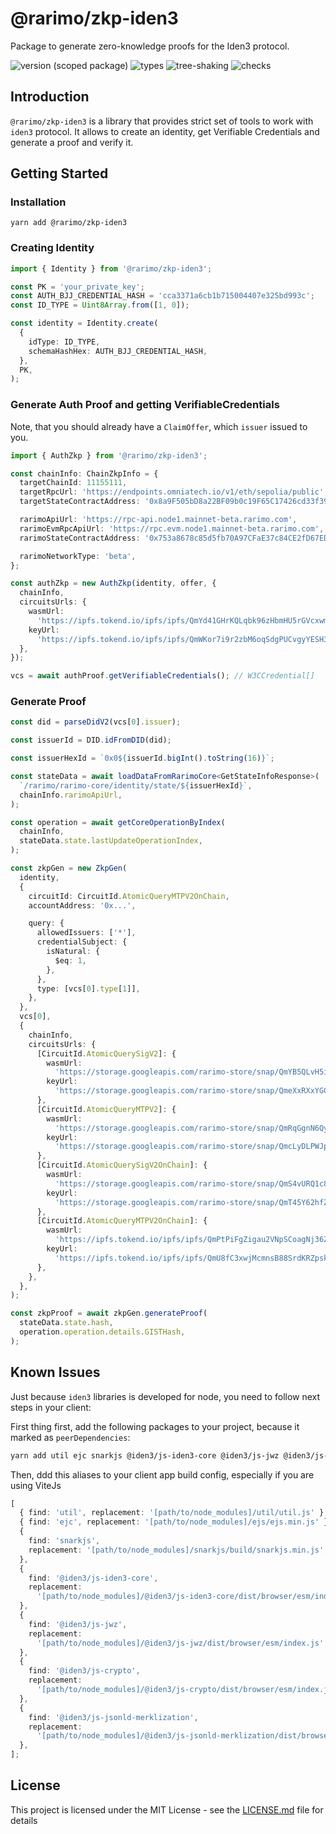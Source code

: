 # @rarimo/zkp-iden3

Package to generate zero-knowledge proofs for the Iden3 protocol.

![version (scoped package)](https://badgen.net/npm/v/@rarimo/zkp-iden3)
![types](https://badgen.net/npm/types/@rarimo/zkp-iden3)
![tree-shaking](https://badgen.net/bundlephobia/tree-shaking/@rarimo/zkp-iden3)
![checks](https://badgen.net/github/checks/rarimo/rarime/main)

## Introduction

`@rarimo/zkp-iden3` is a library that provides strict set of tools to work with `iden3` protocol. It allows to create an identity, get Verifiable Credentials and generate a proof and verify it.

## Getting Started

### Installation

```
yarn add @rarimo/zkp-iden3
```

### Creating Identity

```ts
import { Identity } from '@rarimo/zkp-iden3';

const PK = 'your_private_key';
const AUTH_BJJ_CREDENTIAL_HASH = 'cca3371a6cb1b715004407e325bd993c';
const ID_TYPE = Uint8Array.from([1, 0]);

const identity = Identity.create(
  {
    idType: ID_TYPE,
    schemaHashHex: AUTH_BJJ_CREDENTIAL_HASH,
  },
  PK,
);
```

### Generate Auth Proof and getting VerifiableCredentials

Note, that you should already have a `ClaimOffer`, which `issuer` issued to you.

```ts
import { AuthZkp } from '@rarimo/zkp-iden3';

const chainInfo: ChainZkpInfo = {
  targetChainId: 11155111,
  targetRpcUrl: 'https://endpoints.omniatech.io/v1/eth/sepolia/public',
  targetStateContractAddress: '0x8a9F505bD8a22BF09b0c19F65C17426cd33f3912',

  rarimoApiUrl: 'https://rpc-api.node1.mainnet-beta.rarimo.com',
  rarimoEvmRpcApiUrl: 'https://rpc.evm.node1.mainnet-beta.rarimo.com',
  rarimoStateContractAddress: '0x753a8678c85d5fb70A97CFaE37c84CE2fD67EDE8',

  rarimoNetworkType: 'beta',
};

const authZkp = new AuthZkp(identity, offer, {
  chainInfo,
  circuitsUrls: {
    wasmUrl:
      'https://ipfs.tokend.io/ipfs/ipfs/QmYd41GHrKQLqbk96zHbmHU5rGVcxwmAgBpRqLCGLK7LQu',
    keyUrl:
      'https://ipfs.tokend.io/ipfs/ipfs/QmWKor7i9r2zbM6oqSdgPUCvgyYESH39qXk1f5tbdeaAg7',
  },
});

vcs = await authProof.getVerifiableCredentials(); // W3CCredential[]
```

### Generate Proof

```ts
const did = parseDidV2(vcs[0].issuer);

const issuerId = DID.idFromDID(did);

const issuerHexId = `0x0${issuerId.bigInt().toString(16)}`;

const stateData = await loadDataFromRarimoCore<GetStateInfoResponse>(
  `/rarimo/rarimo-core/identity/state/${issuerHexId}`,
  chainInfo.rarimoApiUrl,
);

const operation = await getCoreOperationByIndex(
  chainInfo,
  stateData.state.lastUpdateOperationIndex,
);

const zkpGen = new ZkpGen(
  identity,
  {
    circuitId: CircuitId.AtomicQueryMTPV2OnChain,
    accountAddress: '0x...',

    query: {
      allowedIssuers: ['*'],
      credentialSubject: {
        isNatural: {
          $eq: 1,
        },
      },
      type: [vcs[0].type[1]],
    },
  },
  vcs[0],
  {
    chainInfo,
    circuitsUrls: {
      [CircuitId.AtomicQuerySigV2]: {
        wasmUrl:
          'https://storage.googleapis.com/rarimo-store/snap/QmYB5QLvH5ihiedxvzkG3XPQngjxcS8wc1xCAoKnGS5GfC',
        keyUrl:
          'https://storage.googleapis.com/rarimo-store/snap/QmeXxRXxYGCwa48ANikH5Knzi9cgkmhumPbMtjTKNYkThL',
      },
      [CircuitId.AtomicQueryMTPV2]: {
        wasmUrl:
          'https://storage.googleapis.com/rarimo-store/snap/QmRqGgnN6Qy4LuPxQKH2wrADNe4aJb8wYJhS1ky9zbLS8t',
        keyUrl:
          'https://storage.googleapis.com/rarimo-store/snap/QmcLyDLPWJpyEWeR9KkWQuGHAqifnwpDAWBX1R6a7g6F6a',
      },
      [CircuitId.AtomicQuerySigV2OnChain]: {
        wasmUrl:
          'https://storage.googleapis.com/rarimo-store/snap/QmS4vURQ1c8tgALSokdTYVqx5E9FmASbu964W3JevnM3B4',
        keyUrl:
          'https://storage.googleapis.com/rarimo-store/snap/QmT45Y62hfZnADq6VvKGjNR8foNb2KjcyG4AStRRAN9iHm',
      },
      [CircuitId.AtomicQueryMTPV2OnChain]: {
        wasmUrl:
          'https://ipfs.tokend.io/ipfs/ipfs/QmPtPiFgZigau2VNpSCoagNj36ZpuuATRNvyNPAvvUgvq6',
        keyUrl:
          'https://ipfs.tokend.io/ipfs/ipfs/QmU8fC3xwjMcmnsB88SrdKRZpskhxUwBRnaLMa1AcN9ERj',
      },
    },
  },
);

const zkpProof = await zkpGen.generateProof(
  stateData.state.hash,
  operation.operation.details.GISTHash,
);
```

## Known Issues

Just because `iden3` libraries is developed for node, you need to follow next steps in your client:

First thing first, add the following packages to your project, because it marked as `peerDependencies`:

```bash
yarn add util ejc snarkjs @iden3/js-iden3-core @iden3/js-jwz @iden3/js-crypto @iden3/js-jsonld-merklization
```

Then, ddd this aliases to your client app build config, especially if you are using ViteJs

```ts
[
  { find: 'util', replacement: '[path/to/node_modules]/util/util.js' },
  { find: 'ejc', replacement: '[path/to/node_modules]/ejs/ejs.min.js' },
  {
    find: 'snarkjs',
    replacement: '[path/to/node_modules]/snarkjs/build/snarkjs.min.js',
  },
  {
    find: '@iden3/js-iden3-core',
    replacement:
      '[path/to/node_modules]/@iden3/js-iden3-core/dist/browser/esm/index.js',
  },
  {
    find: '@iden3/js-jwz',
    replacement:
      '[path/to/node_modules]/@iden3/js-jwz/dist/browser/esm/index.js',
  },
  {
    find: '@iden3/js-crypto',
    replacement:
      '[path/to/node_modules]/@iden3/js-crypto/dist/browser/esm/index.js',
  },
  {
    find: '@iden3/js-jsonld-merklization',
    replacement:
      '[path/to/node_modules]/@iden3/js-jsonld-merklization/dist/browser/esm/index.js',
  },
];
```

## License

This project is licensed under the MIT License - see the [LICENSE.md](../../LICENSE) file for details
